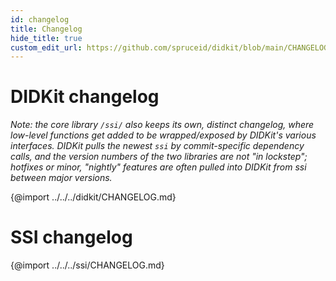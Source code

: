 ```yaml
---
id: changelog
title: Changelog
hide_title: true
custom_edit_url: https://github.com/spruceid/didkit/blob/main/CHANGELOG.md
---
```


# DIDKit changelog

*Note: the core library `/ssi/` also keeps its own, distinct changelog, where
low-level functions get added to be wrapped/exposed by DIDKit's various
interfaces. DIDKit pulls the newest `ssi` by commit-specific dependency calls,
and the version numbers of the two libraries are not "in lockstep"; hotfixes or
minor, "nightly" features are often pulled into DIDKit from ssi between major
versions.*

{@import ../../../didkit/CHANGELOG.md}

# SSI changelog

{@import ../../../ssi/CHANGELOG.md}